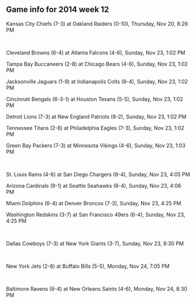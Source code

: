 ## Game info for 2014 week 12
Kansas City Chiefs (7-3) at Oakland Raiders (0-10), Thursday, Nov 20, 8:26 PM


<br/>

Cleveland Browns (6-4) at Atlanta Falcons (4-6), Sunday, Nov 23, 1:02 PM

Tampa Bay Buccaneers (2-8) at Chicago Bears (4-6), Sunday, Nov 23, 1:02 PM

Jacksonville Jaguars (1-9) at Indianapolis Colts (6-4), Sunday, Nov 23, 1:02 PM

Cincinnati Bengals (6-3-1) at Houston Texans (5-5), Sunday, Nov 23, 1:02 PM

Detroit Lions (7-3) at New England Patriots (8-2), Sunday, Nov 23, 1:02 PM

Tennessee Titans (2-8) at Philadelphia Eagles (7-3), Sunday, Nov 23, 1:02 PM

Green Bay Packers (7-3) at Minnesota Vikings (4-6), Sunday, Nov 23, 1:03 PM


<br/>

St. Louis Rams (4-6) at San Diego Chargers (6-4), Sunday, Nov 23, 4:05 PM

Arizona Cardinals (9-1) at Seattle Seahawks (6-4), Sunday, Nov 23, 4:06 PM

Miami Dolphins (6-4) at Denver Broncos (7-3), Sunday, Nov 23, 4:25 PM

Washington Redskins (3-7) at San Francisco 49ers (6-4), Sunday, Nov 23, 4:25 PM


<br/>

Dallas Cowboys (7-3) at New York Giants (3-7), Sunday, Nov 23, 8:30 PM


<br/>

New York Jets (2-8) at Buffalo Bills (5-5), Monday, Nov 24, 7:05 PM


<br/>

Baltimore Ravens (6-4) at New Orleans Saints (4-6), Monday, Nov 24, 8:30 PM

